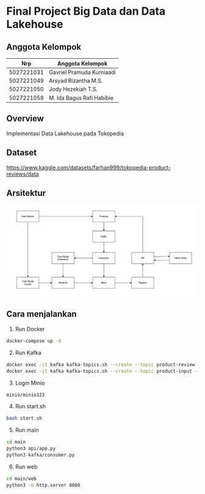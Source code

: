 # Final Project Big Data dan Data Lakehouse
## Anggota Kelompok
| Nrp | Anggota Kelompok |
| --- | --- |
| 5027221031 | Gavriel Pramuda Kurniaadi |
| 5027221049 | Arsyad Rizantha M.S. |
| 5027221050 | Jody Hezekiah T.S. |
| 5027221059 | M. Ida Bagus Rafi Habibie |

## Overview
Implementasi Data Lakehouse pada Tokopedia

## Dataset
https://www.kaggle.com/datasets/farhan999/tokopedia-product-reviews/data

## Arsitektur
![arsi](img/arsitektur.png)

## Cara menjalankan
1. Run Docker
```bash
docker-compose up -d
```

2. Run Kafka
```bash
docker exec -it kafka kafka-topics.sh --create --topic product-review --bootstrap-server localhost:9092 --partitions 1 --replication-factor 1
docker exec -it kafka kafka-topics.sh --create --topic product-input --bootstrap-server localhost:9092 --partitions 1 --replication-factor 1
```

3. Login Minio
```txt
minio/minio123
```

4. Run start.sh
```bash
bash start.sh
```

5. Run main
```bash
cd main
python3 api/app.py 
python3 kafka/consumer.py
```

6. Run web
```bash
cd main/web
python3 -m http.server 8080
```